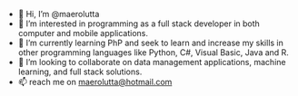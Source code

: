 - 👋 Hi, I’m @maerolutta
- 👀 I’m interested in programming as a full stack developer in both computer and mobile applications.
- 🌱 I’m currently learning PhP and seek to learn and increase my skills in other programming languages like Python, C#, Visual Basic, Java and R.
- 💞️ I’m looking to collaborate on data management applications, machine learning, and full stack solutions.
- 📫 reach me on maerolutta@hotmail.com

<!---
maerolutta/maerolutta is a ✨ special ✨ repository because its `README.md` (this file) appears on your GitHub profile.
You can click the Preview link to take a look at your changes.
--->
